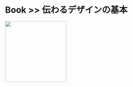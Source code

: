 # Book >> 伝わるデザインの基本

<img src="https://images-na.ssl-images-amazon.com/images/I/51Rfs1Nyz4L._SX404_BO1,204,203,200_.jpg" style="width: 200px"/>